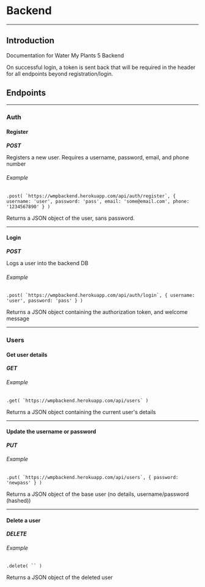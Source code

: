 # Backend
_________________________________________________________

## Introduction
Documentation for Water My Plants 5 Backend

On successful login, a token is sent back that will be required in the header for all endpoints beyond registration/login.

## Endpoints
---
### Auth
#### Register
**_POST_**

Registers a new user. Requires a username, password, email, and phone number
###### Example
```
.post( `https://wmpbackend.herokuapp.com/api/auth/register`, { username: 'user', password: 'pass', email: 'some@email.com', phone: '1234567890' } )
```
Returns a JSON object of the user, sans password.

---

#### Login
**_POST_**

Logs a user into the backend DB
###### Example
```
.post( `https://wmpbackend.herokuapp.com/api/auth/login`, { username: 'user', password: 'pass' } )
```
Returns a JSON object containing the authorization token, and welcome message

---
### Users

#### Get user details
**_GET_**
###### Example
```
.get( `https://wmpbackend.herokuapp.com/api/users` )
```
Returns a JSON object containing the current user's details

---

#### Update the username or password
**_PUT_**
###### Example
```
.put( `https://wmpbackend.herokuapp.com/api/users`, { password: 'newpass' } )
```
Returns a JSON object of the base user (no details, username/password (hashed))

---
#### Delete a user
**_DELETE_**
###### Example
```
.delete( `` )
```
Returns a JSON object of the deleted user